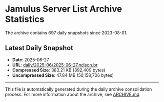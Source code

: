 # Jamulus Server List Archive Statistics

The archive contains 697 daily snapshots since 2023-08-01.

## Latest Daily Snapshot

- **Date**: 2025-06-27
- **URL**: [daily/2025-06/2025-06-27.ndjson.br](https://jamulus-archive.ap-south-1.linodeobjects.com/main/daily/2025-06/2025-06-27.ndjson.br)
- **Compressed Size**: 383.21 KB (392,409 bytes)
- **Uncompressed Size**: 47.84 MB (50,158,706 bytes)

---

This file is automatically generated during the daily archive consolidation process.
For more information about the archive, see [ARCHIVE.md](ARCHIVE.md).
